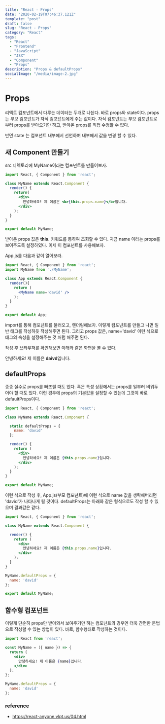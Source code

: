 ```yaml
---
title: "React - Props"
date: "2020-02-19T07:46:37.121Z"
template: "post"
draft: false
slug: "React - Props"
category: "React"
tags:
  - "React"
  - "Frontend"
  - "JavaScript"
  - "JSX"
  - "Component"
  - "Props"
description: "Props & defaultProps"
socialImage: "/media/image-2.jpg"
---
```


# Props

리엑트 컴포넌트에서 다루는 데이터는 두개로 나뉜다. 바로 props와 state이다.
props는 부모 컴포넌트가 자식 컴포넌트에게 주는 값이다. 자식 컴포넌트는 부모 컴포넌트로부터 props를 받아오기만 하고, 받아온 props를 직접 수정할 수 없다.

반면 state 는 컴포넌트 내부에서 선언하며 내부에서 값을 변경 할 수 있다.


## 새 Component 만들기

src 디렉토리에 MyName이라는 컴포넌트를 만들어보자.

```jsx
import React, { Component } from 'react';

class MyName extends React.Component {
  render() {
    return(
      <div>
        안녕하세요! 제 이름은 <b>{this.props.name}</b>입니다.
      </div>
    );
  }
}

export default MyName;
```

받아온 props 값은 <b>this.</b> 키워드를 통하여 조회할 수 있다. 지금 name 이라는 props를 보여주도록 설정하였다.
이제 이 컴포넌트를 사용해보자.

App.js를 다음과 같이 열어보라.

```jsx
import React, { Component } from 'react';
import MyName from './MyName';

class App extends React.Component {
  render(){
    return (
      <MyName name='david' />
    );
  }
}

export default App;
```

import를 통해 컴포넌트를 불러오고, 렌더링해보자. 이렇게 컴포넌트를 만들고 나면 일반 태그를 작성하듯 작성해주면 된다.
그리고 props 값은, name='david' 이런 식으로 태그의 속성을 설정해주는 것 처럼 해주면 된다.

작성 후 브라우저를 확인해보면 아래와 같은 화면을 볼 수 있다.

안녕하세요! 제 이름은 <b>daivd</b>입니다.


## defaultProps

종종 실수로 props를 빠뜨릴 때도 있다. 혹은 특성 상황에서는 props를 일부러 비워두어야 할 때도 있다.
이런 경우에 props의 기본값을 설정할 수 있는데 그것이 바로 defaultProps이다.

```jsx
import React, { Component } from 'react';

class MyName extends React.Component {

  static defaultProps = {
    name: 'david'
  };

  render() {
    return (
      <div>
        안녕하세요! 제 이름은 {this.props.name}입니다.
      </div>
    );
  }
}

export default MyName;

```
이런 식으로 작성 후, App.js(부모 컴포넌트)에 <MyName /> 이런 식으로 name 값을 생략해버리면 'david'가 나타나게 될 것이다.
defaultProps는 아래와 같은 형식으로도 작성 할 수 있으며 결과값은 같다.

```jsx
import React, { Component } from 'react';

class MyName extends React.Component {

  render() {
    return (
      <div>
        안녕하세요! 제 이름은 {this.props.name}입니다.
      </div>
    );
  }
}

MyName.defaultProps = {
  name: 'david'
};

export default MyName;

```

## 함수형 컴포넌트

이렇게 단순히 props만 받아와서 보여주기만 하는 컴포넌트의 경우엔 더욱 간편한 문법으로 작성할 수 있는 방법이 있다.
바로, 함수형태로 작성하는 것이다.

```jsx
import React from 'react';

const MyName = ({ name }) => {
  return (
    <div>
      안녕하세요! 제 이름은 {name}입니다.
    </div>
  );
};

MyName.defaultProps = {
  name: 'david'
};

```

### reference
- https://react-anyone.vlpt.us/04.html